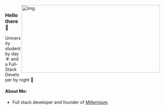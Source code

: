 <img src="https://github-readme-stats.vercel.app/api?username=shdwmtr&show_icons=true&theme=github_dark&border_color=3d444d" alt="img" align="right" width="450px" height="220px">  

### Hello there 👋

University student by day ☀️ and a Full-Stack Developer by night 🌙

#### About Me:
- Full stack developer and founder of [Millennium](https://github.com/shdwmtr/millennium).
